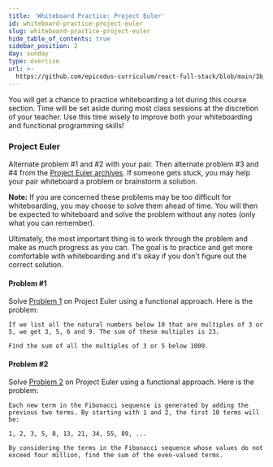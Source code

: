 ```yaml
---
title: 'Whiteboard Practice: Project Euler'
id: whiteboard-practice-project-euler
slug: whiteboard-practice-project-euler
hide_table_of_contents: true
sidebar_position: 2
day: sunday
type: exercise
url: >-
  https://github.com/epicodus-curriculum/react-full-stack/blob/main/3b_classwork_whiteboard_project_euler.md
---
```


You will get a chance to practice whiteboarding a lot during this course section. Time will be set aside during most class sessions at the discretion of your teacher. Use this time wisely to improve both your whiteboarding and functional programming skills!

### Project Euler

Alternate problem #1 and #2 with your pair. Then alternate problem #3 and #4 from the [Project Euler archives](https://projecteuler.net/archives). If someone gets stuck, you may help your pair whiteboard a problem or brainstorm a solution.

**Note:** If you are concerned these problems may be too difficult for whiteboarding, you may choose to solve them ahead of time. You will then be expected to whiteboard and solve the problem without any notes (only what you can remember).

Ultimately, the most important thing is to work through the problem and make as much progress as you can. The goal is to practice and get more comfortable with whiteboarding and it's okay if you don't figure out the correct solution.

#### Problem #1

Solve [Problem 1](https://projecteuler.net/problem=1) on Project Euler using a functional approach. Here is the problem:

```
If we list all the natural numbers below 10 that are multiples of 3 or 5, we get 3, 5, 6 and 9. The sum of these multiples is 23.

Find the sum of all the multiples of 3 or 5 below 1000.
```

#### Problem #2

Solve [Problem 2](https://projecteuler.net/problem=2) on Project Euler using a functional approach. Here is the problem:

```
Each new term in the Fibonacci sequence is generated by adding the previous two terms. By starting with 1 and 2, the first 10 terms will be:

1, 2, 3, 5, 8, 13, 21, 34, 55, 89, ...

By considering the terms in the Fibonacci sequence whose values do not exceed four million, find the sum of the even-valued terms.
```